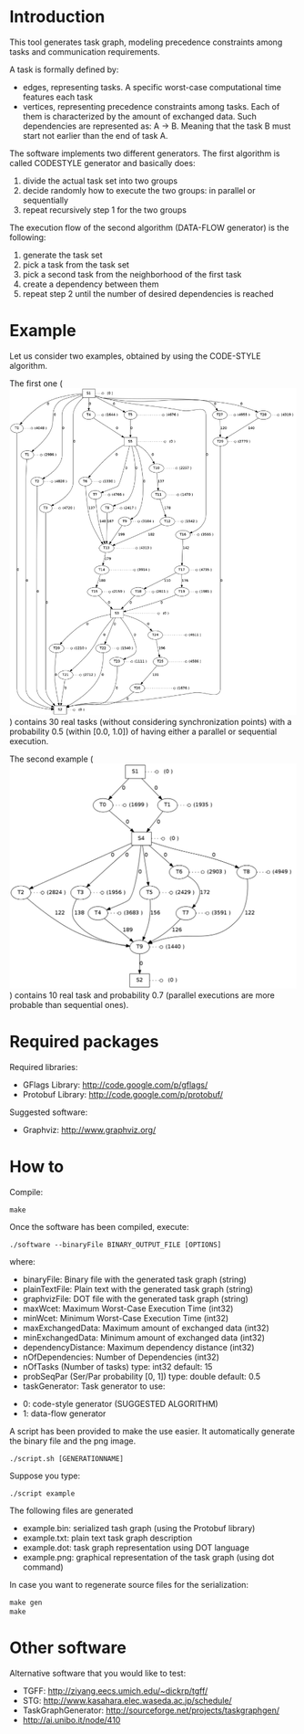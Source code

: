 Introduction
============

This tool generates task graph, modeling precedence constraints among tasks
and communication requirements.

A task is formally defined by:
- edges, representing tasks. A specific worst-case computational time
  features each task
- vertices, representing precedence constraints among tasks. Each of them is
  characterized by the amount of exchanged data.
  Such dependencies are represented as: A -> B. Meaning that the task B must
  start not earlier than the end of task A.

The software implements two different generators.
The first algorithm is called CODESTYLE generator and basically does:

1. divide the actual task set into two groups
2. decide randomly how to execute the two groups: in parallel or sequentially
3. repeat recursively step 1 for the two groups

The execution flow of the second algorithm (DATA-FLOW generator) is the
following:

1. generate the task set
2. pick a task from the task set
3. pick a second task from the neighborhood of the first task
4. create a dependency between them
5. repeat step 2 until the number of desired dependencies is reached

Example
=======

Let us consider two examples, obtained by using the CODE-STYLE algorithm.

The first one (![first example](example1.png)) contains 30 real tasks
(without considering synchronization points) with a probability 0.5 (within
[0.0, 1.0]) of having either a parallel or sequential execution.

The second example (![second example](example2.png)) contains 10 real task
and probability 0.7 (parallel executions are more probable than sequential
ones).


Required packages
=================

Required libraries:
- GFlags Library: http://code.google.com/p/gflags/
- Protobuf Library: http://code.google.com/p/protobuf/

Suggested software:
- Graphviz: http://www.graphviz.org/


How to
======

Compile:
```
make
```

Once the software has been compiled, execute:
```
./software --binaryFile BINARY_OUTPUT_FILE [OPTIONS]
```
where:
- binaryFile: Binary file with the generated task graph (string)
- plainTextFile: Plain text with the generated task graph (string)
- graphvizFile: DOT file with the generated task graph (string)
- maxWcet: Maximum Worst-Case Execution Time (int32)
- minWcet: Minimum Worst-Case Execution Time (int32)
- maxExchangedData: Maximum amount of exchanged data (int32)
- minExchangedData: Minimum amount of exchanged data (int32)
- dependencyDistance: Maximum dependency distance (int32)
- nOfDependencies: Number of Dependencies (int32)
- nOfTasks (Number of tasks) type: int32 default: 15
- probSeqPar (Ser/Par probability [0, 1]) type: double default: 0.5
- taskGenerator: Task generator to use:
*  0: code-style generator (SUGGESTED ALGORITHM)
*  1: data-flow generator

A script has been provided to make the use easier.
It automatically generate the binary file and the png image.
```
./script.sh [GENERATIONNAME]
```
Suppose you type:
```
./script example
```
The following files are generated
- example.bin: serialized tash graph (using the Protobuf library)
- example.txt: plain text task graph description
- example.dot: task graph representation using DOT language
- example.png: graphical representation of the task graph (using dot
command)

In case you want to regenerate source files for the serialization:
```
make gen
make
```


Other software
=============

Alternative software that you would like to test:
- TGFF: http://ziyang.eecs.umich.edu/~dickrp/tgff/
- STG: http://www.kasahara.elec.waseda.ac.jp/schedule/
- TaskGraphGenerator: http://sourceforge.net/projects/taskgraphgen/
- http://ai.unibo.it/node/410
